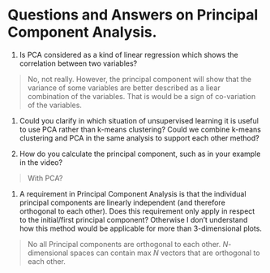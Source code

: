 # Questions and Answers on Principal Component Analysis.

1. Is PCA considered as a kind of linear regression which shows the correlation between two variables?
 > No, not really. However, the principal component will show that the variance of some variables are better described as a liear combination of the variables. That is would be a sign of co-variation of the variables.

1. Could you clarify in which situation of unsupervised learning it is useful to use PCA rather than k-means clustering? Could we combine k-means clustering and PCA in the same analysis to support each other method?

1. How do you calculate the principal component, such as in your example in the video?
  > With PCA?

1. A requirement in Principal Component Analysis is that the individual principal components are linearly independent (and therefore orthogonal to each other). Does this requirement only apply in respect to the initial/first principal component? Otherwise I don’t understand how this method would be applicable for more than 3-dimensional plots.
  > No all Principal components are orthogonal to each other. *N*-dimensional spaces can contain max *N* vectors that are orthogonal to each other.
